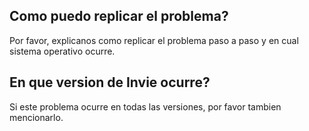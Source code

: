 ## Como puedo replicar el problema?
Por favor, explicanos como replicar el problema paso a paso y en cual sistema operativo ocurre.
## En que version de Invie ocurre?
Si este problema ocurre en todas las versiones, por favor tambien mencionarlo.
